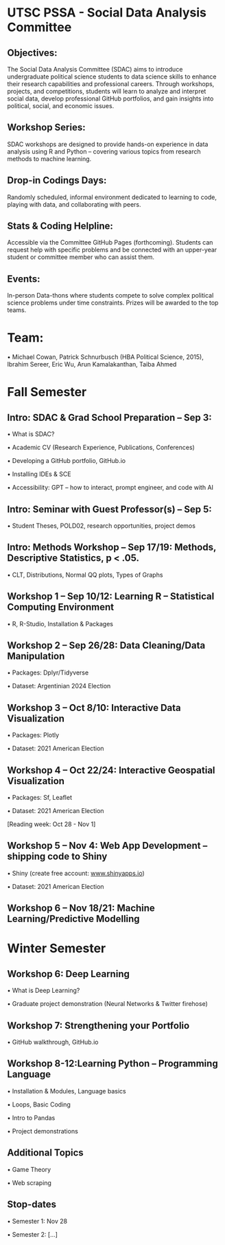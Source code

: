 # UTSC PSSA - Social Data Analysis Committee 
## Objectives:
The Social Data Analysis Committee (SDAC) aims to introduce undergraduate political science students to data science skills to enhance their research capabilities and professional careers. Through workshops, projects, and competitions, students will learn to analyze and interpret social data, develop professional GitHub portfolios, and gain insights into political, social, and economic issues.

## Workshop Series:
SDAC workshops are designed to provide hands-on experience in data analysis using R and Python – covering various topics from research methods to machine learning.

## Drop-in Codings Days:
Randomly scheduled, informal environment dedicated to learning to code, playing with data, and collaborating with peers.

## Stats & Coding Helpline:
Accessible via the Committee GitHub Pages (forthcoming). Students can request help with specific problems and be connected with an upper-year student or committee member who can assist them.

## Events:
In-person Data-thons where students compete to solve complex political science problems under time constraints. Prizes will be awarded to the top teams.

# Team:
•	Michael Cowan, Patrick Schnurbusch (HBA Political Science, 2015), Ibrahim Sereer, Eric Wu, Arun Kamalakanthan, Taiba Ahmed

# Fall Semester
## Intro: SDAC & Grad School Preparation – Sep 3:
•	What is SDAC?

•	Academic CV (Research Experience, Publications, Conferences)

•	Developing a GitHub portfolio, GitHub.io

•	Installing IDEs & SCE

•	Accessibility: GPT – how to interact, prompt engineer, and code with AI

## Intro: Seminar with Guest Professor(s) – Sep 5: 
•	Student Theses, POLD02, research opportunities, project demos

## Intro: Methods Workshop – Sep 17/19: Methods, Descriptive Statistics, p < .05.
•	CLT, Distributions, Normal QQ plots, Types of Graphs

## Workshop 1 – Sep 10/12: Learning R – Statistical Computing Environment
•	R, R-Studio, Installation & Packages

## Workshop 2 – Sep 26/28: Data Cleaning/Data Manipulation
•	Packages: Dplyr/Tidyverse

•	Dataset: Argentinian 2024 Election

## Workshop 3 – Oct 8/10: Interactive Data Visualization
•	Packages: Plotly

•	Dataset: 2021 American Election

## Workshop 4 – Oct 22/24: Interactive Geospatial Visualization
•	Packages: Sf, Leaflet

•	Dataset: 2021 American Election

[Reading week: Oct 28 - Nov 1]

## Workshop 5 – Nov 4: Web App Development – shipping code to Shiny
•	Shiny (create free account: www.shinyapps.io)

•	Dataset: 2021 American Election

## Workshop 6 – Nov 18/21: Machine Learning/Predictive Modelling

# Winter Semester
## Workshop 6: Deep Learning
•	What is Deep Learning?

•	Graduate project demonstration (Neural Networks & Twitter firehose)

## Workshop 7: Strengthening your Portfolio
•	GitHub walkthrough, GitHub.io

## Workshop 8-12:Learning Python – Programming Language
• Installation & Modules, Language basics

•	Loops, Basic Coding

•	Intro to Pandas

•	Project demonstrations

## Additional Topics
•	Game Theory

•	Web scraping

## Stop-dates
•	Semester 1: Nov 28

•	Semester 2: […]
